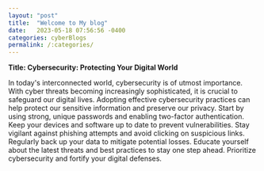```yaml
---
layout: "post"
title:  "Welcome to My blog"
date:   2023-05-18 07:56:56 -0400
categories: cyberBlogs
permalink: /:categories/
---
```


**Title: Cybersecurity: Protecting Your Digital World**

In today's interconnected world, cybersecurity is of utmost importance. With cyber threats becoming increasingly sophisticated, it is crucial to safeguard our digital lives. Adopting effective cybersecurity practices can help protect our sensitive information and preserve our privacy. Start by using strong, unique passwords and enabling two-factor authentication. Keep your devices and software up to date to prevent vulnerabilities. Stay vigilant against phishing attempts and avoid clicking on suspicious links. Regularly back up your data to mitigate potential losses. Educate yourself about the latest threats and best practices to stay one step ahead. Prioritize cybersecurity and fortify your digital defenses.
